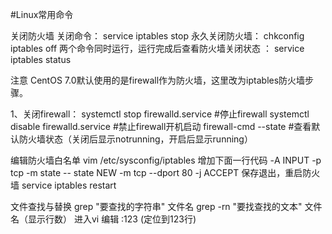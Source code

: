 #Linux常用命令 

 关闭防火墙
关闭命令：
service iptables stop
永久关闭防火墙：
chkconfig iptables off
两个命令同时运行，运行完成后查看防火墙关闭状态 ：
service iptables status


注意 CentOS 7.0默认使用的是firewall作为防火墙，这里改为iptables防火墙步骤。

1、关闭firewall：
systemctl stop firewalld.service #停止firewall
systemctl disable firewalld.service #禁止firewall开机启动
firewall-cmd --state #查看默认防火墙状态（关闭后显示notrunning，开启后显示running）

编辑防火墙白名单
 vim /etc/sysconfig/iptables
增加下面一行代码
-A INPUT -p tcp -m state -- state NEW -m tcp --dport 80 -j ACCEPT
保存退出，重启防火墙
 service iptables restart
 
 
 
 
 文件查找与替换
 grep "要查找的字符串" 文件名 
 grep -rn "要找查找的文本" 文件名（显示行数）
 进入vi 编辑 :123 (定位到123行)  